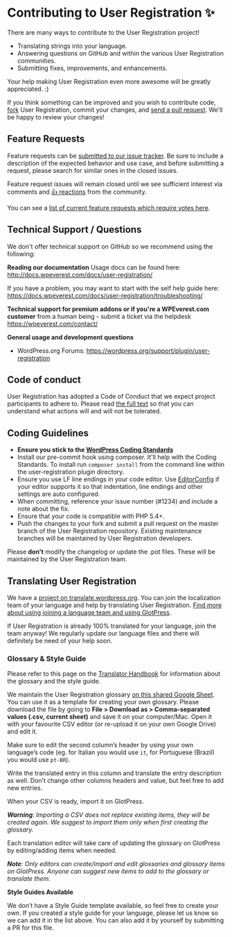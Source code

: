 # Contributing to User Registration ✨

There are many ways to contribute to the User Registration project!

- Translating strings into your language.
- Answering questions on GitHub and within the various User Registration communities.
- Submitting fixes, improvements, and enhancements.

Your help making User Registration even more awesome will be greatly appreciated. :)

If you think something can be improved and you wish to contribute code,
[fork](https://help.github.com/articles/fork-a-repo/) User Registration, commit your changes,
and [send a pull request](https://help.github.com/articles/using-pull-requests/). We'll be happy to review your changes!

## Feature Requests

Feature requests can be [submitted to our issue tracker](https://github.com/wpeverest/user-registration/issues/new?template=Feature_request.md). Be sure to include a description of the expected behavior and use case, and before submitting a request, please search for similar ones in the closed issues.

Feature request issues will remain closed until we see sufficient interest via comments and [👍 reactions](https://help.github.com/articles/about-discussions-in-issues-and-pull-requests/) from the community.

You can see a [list of current feature requests which require votes here](https://github.com/wpeverest/user-registration/issues?q=is%3Aissue+sort%3Aupdated-desc+label%3A%22Feature+Request%22+is%3Aclosed).

## Technical Support / Questions

We don't offer technical support on GitHub so we recommend using the following:

**Reading our documentation**
Usage docs can be found here: http://docs.wpeverest.com/docs/user-registration/

If you have a problem, you may want to start with the self help guide here: https://docs.wpeverest.com/docs/user-registration/troubleshooting/

**Technical support for premium addons or if you're a WPEverest.com customer**
 from a human being - submit a ticket via the helpdesk
https://wpeverest.com/contact/

**General usage and development questions**
- WordPress.org Forums: https://wordpress.org/support/plugin/user-registration

## Code of conduct

User Registration has adopted a Code of Conduct that we expect project participants to adhere to. Please read [the full text](https://github.com/wpeverest/.github/blob/master/CODE_OF_CONDUCT.md) so that you can understand what actions will and will not be tolerated.

## Coding Guidelines

- **Ensure you stick to the [WordPress Coding Standards](https://make.wordpress.org/core/handbook/best-practices/coding-standards/php/)**
- Install our pre-commit hook using composer. It'll help with the Coding Standards. To install run `composer install` from the command line within the user-registration plugin directory.
- Ensure you use LF line endings in your code editor. Use [EditorConfig](http://editorconfig.org/) if your editor supports it so that indentation, line endings and other settings are auto configured.
- When committing, reference your issue number (#1234) and include a note about the fix.
- Ensure that your code is compatible with PHP 5.4+.
- Push the changes to your fork and submit a pull request on the master branch of the User Registration repository. Existing maintenance branches will be maintained by User Registration developers.

Please **don't** modify the changelog or update the .pot files. These will be maintained by the User Registration team.

## Translating User Registration

We have a [project on translate.wordpress.org](https://translate.wordpress.org/projects/wp-plugins/user-registration). You can join the localization team of your language and help by translating User Registration. [Find more about using joining a language team and using GlotPress](https://make.wordpress.org/polyglots/handbook/tools/glotpress-translate-wordpress-org/).

If User Registration is already 100% translated for your language, join the team anyway! We regularly update our language files and there will definitely be need of your help soon.

### Glossary & Style Guide

Please refer to this page on the [Translator Handbook](https://make.wordpress.org/polyglots/handbook/translating/glossary-style-guide/) for information about the glossary and the style guide.

We maintain the User Registration glossary [on this shared Google Sheet](https://docs.google.com/spreadsheets/d/1LlTmZLSuAyrJD_rHCsPY0ofCB1h1OT45SXFNU_a8ki8/edit?usp=sharing). You can use it as a template for creating your own glossary.
Please download the file by going to **File > Download as > Comma-separated values (.csv, current sheet)** and save it on your computer/Mac. Open it with your favourite CSV editor (or re-upload it on your own Google Drive) and edit it.

Make sure to edit the second column’s header by using your own language’s code (eg. for Italian you would use `it`, for Portuguese (Brazil) you would use `pt-BR`).

Write the translated entry in this column and translate the entry description as well.
Don’t change other columns headers and value, but feel free to add new entries.

When your CSV is ready, import it on GlotPress.

_**Warning**: Importing a CSV does not replace existing items, they will be created again. We suggest to import them only when first creating the glossary._

Each translation editor will take care of updating the glossary on GlotPress by editing/adding items when needed.

_**Note**: Only editors can create/import and edit glossaries and glossary items on GlotPress. Anyone can suggest new items to add to the glossary or translate them._

**Style Guides Available**

We don’t have a Style Guide template available, so feel free to create your own. If you created a style guide for your language, please let us know so we can add it in the list above. You can also add it by yourself by submitting a PR for this file.
